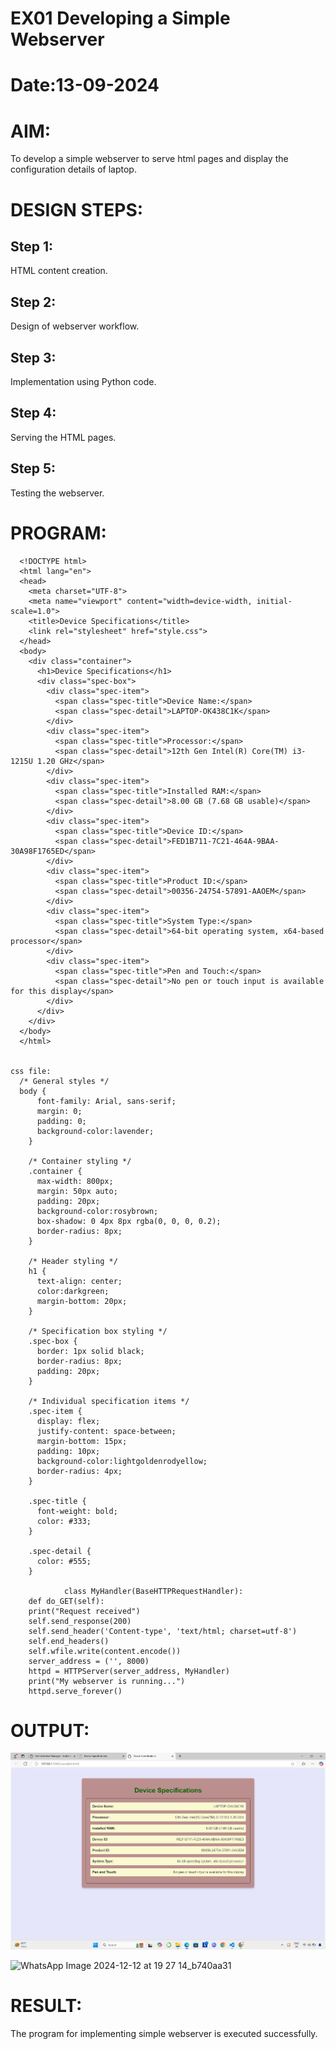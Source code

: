 # EX01 Developing a Simple Webserver

# Date:13-09-2024
# AIM:
To develop a simple webserver to serve html pages and display the configuration details of laptop.

# DESIGN STEPS:
## Step 1:
HTML content creation.

## Step 2:
Design of webserver workflow.

## Step 3:
Implementation using Python code.

## Step 4:
Serving the HTML pages.

## Step 5:
Testing the webserver.

# PROGRAM:

    
      <!DOCTYPE html>
      <html lang="en">
      <head>
        <meta charset="UTF-8">
        <meta name="viewport" content="width=device-width, initial-scale=1.0">
        <title>Device Specifications</title>
        <link rel="stylesheet" href="style.css">
      </head>
      <body>
        <div class="container">
          <h1>Device Specifications</h1>
          <div class="spec-box">
            <div class="spec-item">
              <span class="spec-title">Device Name:</span>
              <span class="spec-detail">LAPTOP-OK438C1K</span>
            </div>
            <div class="spec-item">
              <span class="spec-title">Processor:</span>
              <span class="spec-detail">12th Gen Intel(R) Core(TM) i3-1215U 1.20 GHz</span>
            </div>
            <div class="spec-item">
              <span class="spec-title">Installed RAM:</span>
              <span class="spec-detail">8.00 GB (7.68 GB usable)</span>
            </div>
            <div class="spec-item">
              <span class="spec-title">Device ID:</span>
              <span class="spec-detail">FED1B711-7C21-464A-9BAA-30A98F1765ED</span>
            </div>
            <div class="spec-item">
              <span class="spec-title">Product ID:</span>
              <span class="spec-detail">00356-24754-57891-AAOEM</span>
            </div>
            <div class="spec-item">
              <span class="spec-title">System Type:</span>
              <span class="spec-detail">64-bit operating system, x64-based processor</span>
            </div>
            <div class="spec-item">
              <span class="spec-title">Pen and Touch:</span>
              <span class="spec-detail">No pen or touch input is available for this display</span>
            </div>
          </div>
        </div>
      </body>
      </html>
    
    
    css file:
      /* General styles */
      body {
          font-family: Arial, sans-serif;
          margin: 0;
          padding: 0;
          background-color:lavender;
        }
        
        /* Container styling */
        .container {
          max-width: 800px;
          margin: 50px auto;
          padding: 20px;
          background-color:rosybrown;
          box-shadow: 0 4px 8px rgba(0, 0, 0, 0.2);
          border-radius: 8px;
        }
        
        /* Header styling */
        h1 {
          text-align: center;
          color:darkgreen;
          margin-bottom: 20px;
        }
        
        /* Specification box styling */
        .spec-box {
          border: 1px solid black;
          border-radius: 8px;
          padding: 20px;
        }
        
        /* Individual specification items */
        .spec-item {
          display: flex;
          justify-content: space-between;
          margin-bottom: 15px;
          padding: 10px;
          background-color:lightgoldenrodyellow;
          border-radius: 4px;
        }
        
        .spec-title {
          font-weight: bold;
          color: #333;
        }
        
        .spec-detail {
          color: #555;
        }

                class MyHandler(BaseHTTPRequestHandler):
        def do_GET(self):
        print("Request received")
        self.send_response(200)
        self.send_header('Content-type', 'text/html; charset=utf-8')
        self.end_headers()
        self.wfile.write(content.encode())
        server_address = ('', 8000)
        httpd = HTTPServer(server_address, MyHandler)
        print("My webserver is running...")
        httpd.serve_forever()
      
  
# OUTPUT:
![alt text](<Screenshot 2024-11-25 140407.png>)

![WhatsApp Image 2024-12-12 at 19 27 14_b740aa31](https://github.com/user-attachments/assets/349fe9af-db0c-408f-8380-e6bce67383be)


# RESULT:
The program for implementing simple webserver is executed successfully.
